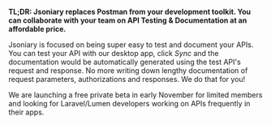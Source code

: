 **TL;DR: Jsoniary replaces Postman from your development toolkit. You can collaborate with your team on API Testing & Documentation at an affordable price.**

Jsoniary is focused on being super easy to test and document your APIs. You can test your API with our desktop app, click *Sync* and the documentation would be automatically generated using the test API's request and response. No more writing down lengthy documentation of request parameters, authorizations and responses. We do that for you!

We are launching a free private beta in early November for limited members and looking for Laravel/Lumen developers working on APIs frequently in their apps.
